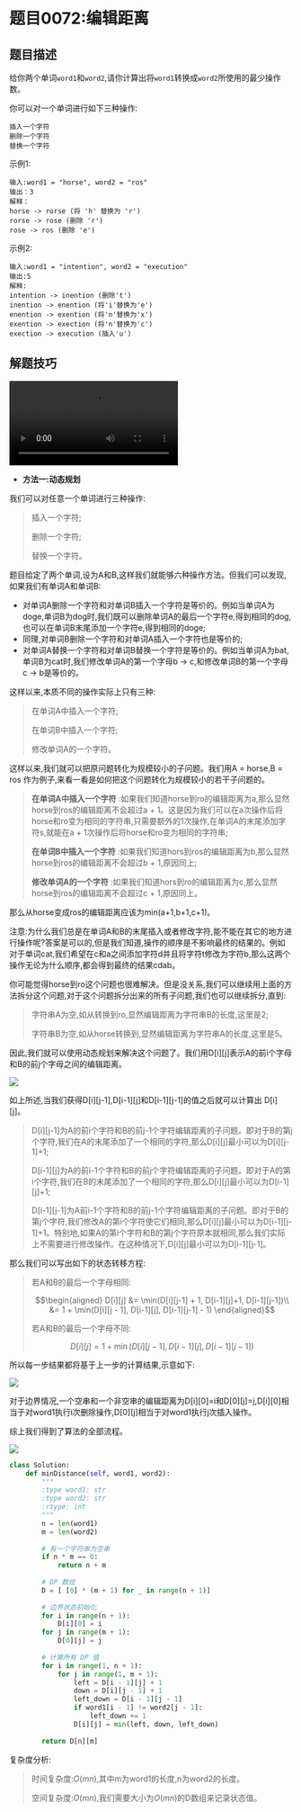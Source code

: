 # 题目0072:编辑距离

## 题目描述

给你两个单词`word1`和`word2`,请你计算出将`word1`转换成`word2`所使用的最少操作数。

你可以对一个单词进行如下三种操作:

```
插入一个字符
删除一个字符
替换一个字符
```

示例1:

```
输入:word1 = "horse", word2 = "ros"
输出：3
解释：
horse -> rorse (将 'h' 替换为 'r')
rorse -> rose (删除 'r')
rose -> ros (删除 'e')
```

示例2:

```
输入:word1 = "intention", word2 = "execution"
输出:5
解释:
intention -> inention (删除't')
inention -> enention (将'i'替换为'e')
enention -> exention (将'n'替换为'x')
exention -> exection (将'n'替换为'c')
exection -> execution (插入'u')
```

## 解题技巧

<video controls="controls" 
    x-webkit-airplay="true" x5-video-player-fullscreen="true"
    preload="auto" playsinline="true" webkit-playsinline
    x5-video-player-typ="h5">
    <source type="application/x-mpegURL" src="http://video.leetcode-cn.com/1181fead7abe42958a1bed6e64bb17cc/8baa8020e1d2454599339422ca92fe45-07105af897002659ad1c71dafa6098d2-hd.m3u8">
</video>

* **方法一:动态规划**

我们可以对任意一个单词进行三种操作:

> 插入一个字符;
> 
> 删除一个字符;
> 
> 替换一个字符。

题目给定了两个单词,设为A和B,这样我们就能够六种操作方法。但我们可以发现,如果我们有单词A和单词B:

- 对单词A删除一个字符和对单词B插入一个字符是等价的。例如当单词A为doge,单词B为dog时,我们既可以删除单词A的最后一个字符e,得到相同的dog,也可以在单词B末尾添加一个字符e,得到相同的doge;
- 同理,对单词B删除一个字符和对单词A插入一个字符也是等价的;
- 对单词A替换一个字符和对单词B替换一个字符是等价的。例如当单词A为bat,单词B为cat时,我们修改单词A的第一个字母b -> c,和修改单词B的第一个字母c -> b是等价的。

这样以来,本质不同的操作实际上只有三种:

> 在单词A中插入一个字符;
> 
> 在单词B中插入一个字符;
> 
> 修改单词A的一个字符。

这样以来,我们就可以把原问题转化为规模较小的子问题。我们用A = horse,B = ros 作为例子,来看一看是如何把这个问题转化为规模较小的若干子问题的。

> **在单词A中插入一个字符** :如果我们知道horse到ro的编辑距离为a,那么显然horse到ros的编辑距离不会超过a + 1。这是因为我们可以在a次操作后将horse和ro变为相同的字符串,只需要额外的1次操作,在单词A的末尾添加字符s,就能在a + 1次操作后将horse和ro变为相同的字符串;
> 
> **在单词B中插入一个字符** :如果我们知道hors到ros的编辑距离为b,那么显然horse到ros的编辑距离不会超过b + 1,原因同上;
> 
> **修改单词A的一个字符** :如果我们知道hors到ro的编辑距离为c,那么显然horse到ros的编辑距离不会超过c + 1,原因同上。

那么从horse变成ros的编辑距离应该为min(a+1,b+1,c+1)。

注意:为什么我们总是在单词A和B的末尾插入或者修改字符,能不能在其它的地方进行操作呢?答案是可以的,但是我们知道,操作的顺序是不影响最终的结果的。例如对于单词cat,我们希望在c和a之间添加字符d并且将字符t修改为字符b,那么这两个操作无论为什么顺序,都会得到最终的结果cdab。

你可能觉得horse到ro这个问题也很难解决。但是没关系,我们可以继续用上面的方法拆分这个问题,对于这个问题拆分出来的所有子问题,我们也可以继续拆分,直到:

> 字符串A为空,如从转换到ro,显然编辑距离为字符串B的长度,这里是2;
> 
> 字符串B为空,如从horse转换到,显然编辑距离为字符串A的长度,这里是5。

因此,我们就可以使用动态规划来解决这个问题了。我们用D[i][j]表示A的前i个字母和B的前j个字母之间的编辑距离。

![](http://pic.leetcode-cn.com/426564dbe63a8cdec3de2ebe83ea2a2640bbff41d18c1bac739c9ae4542854af-72_fig1.PNG)

如上所述,当我们获得D[i][j-1],D[i-1][j]和D[i-1][j-1]的值之后就可以计算出 D[i][j]。

> D[i][j-1]为A的前i个字符和B的前j-1个字符编辑距离的子问题。即对于B的第j个字符,我们在A的末尾添加了一个相同的字符,那么D[i][j]最小可以为D[i][j-1]+1;
> 
> D[i-1][j]为A的前i-1个字符和B的前j个字符编辑距离的子问题。即对于A的第i个字符,我们在B的末尾添加了一个相同的字符,那么D[i][j]最小可以为D[i-1][j]+1;
> 
> D[i-1][j-1]为A前i-1个字符和B的前j-1个字符编辑距离的子问题。即对于B的第j个字符,我们修改A的第i个字符使它们相同,那么D[i][j]最小可以为D[i-1][j-1]+1。特别地,如果A的第i个字符和B的第j个字符原本就相同,那么我们实际上不需要进行修改操作。在这种情况下,D[i][j]最小可以为D[i-1][j-1]。

那么我们可以写出如下的状态转移方程:

> 若A和B的最后一个字母相同:
> 
> $$\begin{aligned} D[i][j] &= \min(D[i][j-1] + 1, D[i-1][j]+1, D[i-1][j-1])\\ &= 1 + \min(D[i][j - 1], D[i-1][j], D[i-1][j-1] - 1) \end{aligned}$$
> 
> 若A和B的最后一个字母不同:
> 
> $$D[i][j] = 1 + \min(D[i][j-1], D[i-1][j], D[i-1][j-1])$$

所以每一步结果都将基于上一步的计算结果,示意如下:

![](http://pic.leetcode-cn.com/3241789f2634b72b917d769a92d4f6e38c341833247391fb1b45eb0441fe5cd2-72_fig2.PNG)

对于边界情况,一个空串和一个非空串的编辑距离为D[i][0]=i和D[0][j]=j,D[i][0]相当于对word1执行i次删除操作,D[0][j]相当于对word1执行j次插入操作。

综上我们得到了算法的全部流程。

![](./images/860fb6ce901f4de52b8bac17131d74bab4cb2b8d633e288ddb36bab1bc20249c.gif)

```python
class Solution:
    def minDistance(self, word1, word2):
        """
        :type word1: str
        :type word2: str
        :rtype: int
        """
        n = len(word1)
        m = len(word2)
        
        # 有一个字符串为空串
        if n * m == 0:
            return n + m
        
        # DP 数组
        D = [ [0] * (m + 1) for _ in range(n + 1)]
        
        # 边界状态初始化
        for i in range(n + 1):
            D[i][0] = i
        for j in range(m + 1):
            D[0][j] = j
        
        # 计算所有 DP 值
        for i in range(1, n + 1):
            for j in range(1, m + 1):
                left = D[i - 1][j] + 1
                down = D[i][j - 1] + 1
                left_down = D[i - 1][j - 1] 
                if word1[i - 1] != word2[j - 1]:
                    left_down += 1
                D[i][j] = min(left, down, left_down)
        
        return D[n][m]
```

复杂度分析:

> 时间复杂度:$O(mn)$,其中m为word1的长度,n为word2的长度。
> 
> 空间复杂度:$O(mn)$,我们需要大小为$O(mn)$的D数组来记录状态值。
